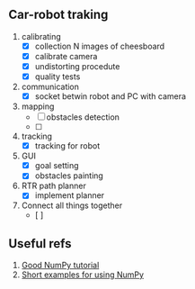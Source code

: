 ## Сar-robot traking

1. calibrating
    - [x] collection N images of cheesboard
    - [x] calibrate camera
    - [x] undistorting procedute
    - [x] quality tests
2. communication
    - [x] socket betwin robot and PC with camera 
3. mapping
    - [ ] obstacles detection
    - [ ]  
4. tracking
    - [x] tracking for robot
5. GUI
    - [x] goal setting
    - [x] obstacles painting
6. RTR path planner
    - [x] implement planner
7. Connect all things together
    - [ ] 
## Useful refs
1. [Good NumPy tutorial](http://scipy.github.io/old-wiki/pages/Tentative_NumPy_Tutorial)
2. [Short examples for using NumPy](http://scipy.github.io/old-wiki/pages/Numpy_Example_List)
